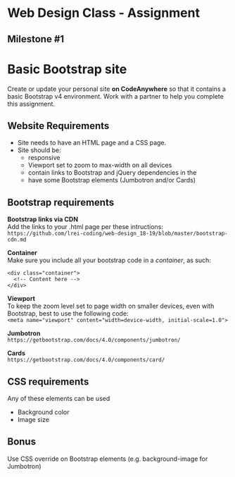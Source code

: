 # Web Design Class - Assignment

## Milestone #1

# Basic Bootstrap site

Create or update your personal site **on CodeAnywhere** so that it contains a basic Bootstrap v4 environment. Work with a partner to help you complete this assignment. 

## Website Requirements

- Site needs to have an HTML page and a CSS page.
- Site should be:
  - responsive
  - Viewport set to zoom to max-width on all devices
  - contain links to Bootstrap and jQuery dependencies in the <head> 
  - have some Bootstrap elements (Jumbotron and/or Cards)

## Bootstrap requirements
**Bootstrap links via CDN**  
Add the links to your .html page per these intructions:  
``` https://github.com/lrei-coding/web-design_18-19/blob/master/bootstrap-cdn.md ```

**Container**  
Make sure you include all your bootstrap code in a *container*, as such:  
```
<div class="container">
  <!-- Content here -->
</div>
```

**Viewport**  
To keep the zoom level set to page width on smaller devices, even with Bootstrap, best to use the following code:  
```<meta name="viewport" content="width=device-width, initial-scale=1.0">```

**Jumbotron**  
```https://getbootstrap.com/docs/4.0/components/jumbotron/```

**Cards**  
```https://getbootstrap.com/docs/4.0/components/card/```

## CSS requirements
Any of these elements can be used
- Background color
- Image size

## Bonus
Use CSS override on Bootstrap elements (e.g. background-image for Jumbotron) 

